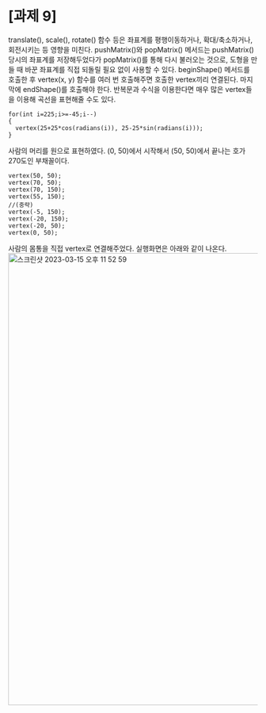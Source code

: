 # [과제 9]
translate(), scale(), rotate() 함수 등은 좌표계를 평행이동하거나, 확대/축소하거나, 회전시키는 등 영향을 미친다.
pushMatrix()와 popMatrix() 메서드는 pushMatrix() 당시의 좌표계를 저장해두었다가 popMatrix()를 통해 다시 불러오는 것으로, 도형을 만들 때 바꾼 좌표계를 직접 되돌릴 필요 없이 사용할 수 있다.
beginShape() 메서드를 호출한 후 vertex(x, y) 함수를 여러 번 호출해주면 호출한 vertex끼리 연결된다. 마지막에 endShape()를 호출해야 한다.
반복문과 수식을 이용한다면 매우 많은 vertex들을 이용해 곡선을 표현해줄 수도 있다.

```processing
for(int i=225;i>=-45;i--)
{
  vertex(25+25*cos(radians(i)), 25-25*sin(radians(i)));
}
```
사람의 머리를 원으로 표현하였다. (0, 50)에서 시작해서 (50, 50)에서 끝나는 호가 270도인 부채꼴이다.

```processing
vertex(50, 50);
vertex(70, 50);
vertex(70, 150);
vertex(55, 150);
//(중략)
vertex(-5, 150);
vertex(-20, 150);
vertex(-20, 50);
vertex(0, 50);
```
사람의 몸통을 직접 vertex로 연결해주었다.
실행화면은 아래와 같이 나온다.
<img width="912" alt="스크린샷 2023-03-15 오후 11 52 59" src="https://user-images.githubusercontent.com/74486197/225348109-53270305-d504-417f-bc65-2b81500c3e03.png">
